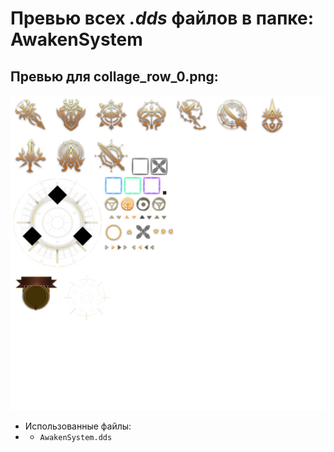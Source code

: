 # Превью всех ***.dds*** файлов в папке: AwakenSystem
## Превью для collage_row_0.png:
![collage_row_0.png](collage_row_0.png)
- Использованные файлы:
- - ``` AwakenSystem.dds ```
